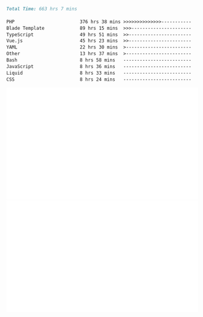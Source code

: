 <!--START_SECTION:waka-->

```markdown
Total Time: 663 hrs 7 mins

PHP                        376 hrs 38 mins >>>>>>>>>>>>>>-----------   55.66 %
Blade Template             89 hrs 15 mins  >>>----------------------   13.19 %
TypeScript                 49 hrs 51 mins  >>-----------------------   07.37 %
Vue.js                     45 hrs 23 mins  >>-----------------------   06.71 %
YAML                       22 hrs 30 mins  >------------------------   03.33 %
Other                      13 hrs 37 mins  >------------------------   02.01 %
Bash                       8 hrs 58 mins   -------------------------   01.33 %
JavaScript                 8 hrs 36 mins   -------------------------   01.27 %
Liquid                     8 hrs 33 mins   -------------------------   01.27 %
CSS                        8 hrs 24 mins   -------------------------   01.24 %
```

<!--END_SECTION:waka-->
<p align="center">
    <img src="https://raw.githubusercontent.com/rjp2525/rjp2525/output/generated/overview.svg">
    <img src="https://raw.githubusercontent.com/rjp2525/rjp2525/output/generated/languages.svg">
</p>
